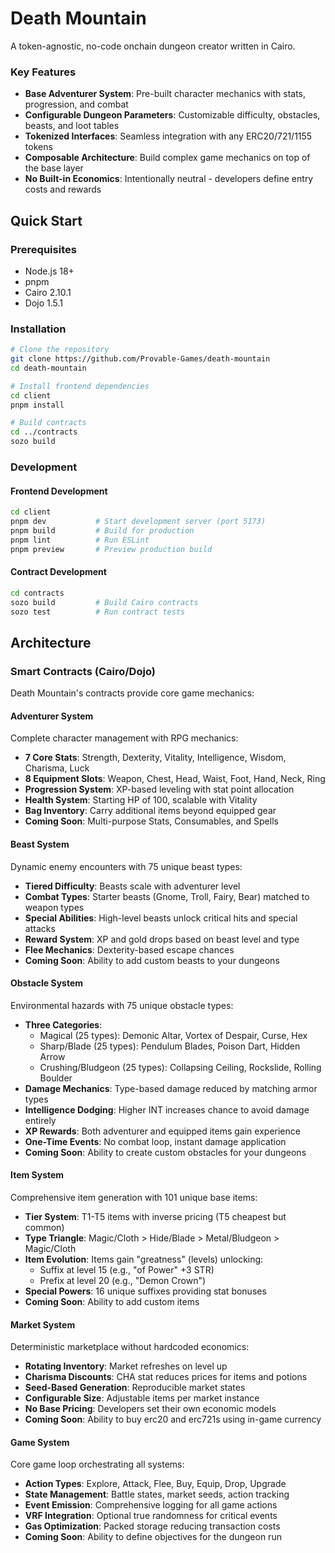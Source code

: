 # Death Mountain

A token-agnostic, no-code onchain dungeon creator written in Cairo.


### Key Features

- **Base Adventurer System**: Pre-built character mechanics with stats, progression, and combat
- **Configurable Dungeon Parameters**: Customizable difficulty, obstacles, beasts, and loot tables
- **Tokenized Interfaces**: Seamless integration with any ERC20/721/1155 tokens
- **Composable Architecture**: Build complex game mechanics on top of the base layer
- **No Built-in Economics**: Intentionally neutral - developers define entry costs and rewards

## Quick Start

### Prerequisites

- Node.js 18+
- pnpm
- Cairo 2.10.1
- Dojo 1.5.1

### Installation

```bash
# Clone the repository
git clone https://github.com/Provable-Games/death-mountain
cd death-mountain

# Install frontend dependencies
cd client
pnpm install

# Build contracts
cd ../contracts
sozo build
```

### Development

#### Frontend Development
```bash
cd client
pnpm dev           # Start development server (port 5173)
pnpm build         # Build for production
pnpm lint          # Run ESLint
pnpm preview       # Preview production build
```

#### Contract Development
```bash
cd contracts
sozo build         # Build Cairo contracts
sozo test          # Run contract tests
```

## Architecture

### Smart Contracts (Cairo/Dojo)

Death Mountain's contracts provide core game mechanics:

#### **Adventurer System**
Complete character management with RPG mechanics:
- **7 Core Stats**: Strength, Dexterity, Vitality, Intelligence, Wisdom, Charisma, Luck
- **8 Equipment Slots**: Weapon, Chest, Head, Waist, Foot, Hand, Neck, Ring
- **Progression System**: XP-based leveling with stat point allocation
- **Health System**: Starting HP of 100, scalable with Vitality
- **Bag Inventory**: Carry additional items beyond equipped gear
- **Coming Soon**: Multi-purpose Stats, Consumables, and Spells

#### **Beast System**
Dynamic enemy encounters with 75 unique beast types:
- **Tiered Difficulty**: Beasts scale with adventurer level
- **Combat Types**: Starter beasts (Gnome, Troll, Fairy, Bear) matched to weapon types
- **Special Abilities**: High-level beasts unlock critical hits and special attacks
- **Reward System**: XP and gold drops based on beast level and type
- **Flee Mechanics**: Dexterity-based escape chances
- **Coming Soon**: Ability to add custom beasts to your dungeons

#### **Obstacle System**
Environmental hazards with 75 unique obstacle types:
- **Three Categories**: 
  - Magical (25 types): Demonic Altar, Vortex of Despair, Curse, Hex
  - Sharp/Blade (25 types): Pendulum Blades, Poison Dart, Hidden Arrow
  - Crushing/Bludgeon (25 types): Collapsing Ceiling, Rockslide, Rolling Boulder
- **Damage Mechanics**: Type-based damage reduced by matching armor types
- **Intelligence Dodging**: Higher INT increases chance to avoid damage entirely
- **XP Rewards**: Both adventurer and equipped items gain experience
- **One-Time Events**: No combat loop, instant damage application
- **Coming Soon**: Ability to create custom obstacles for your dungeons

#### **Item System**
Comprehensive item generation with 101 unique base items:
- **Tier System**: T1-T5 items with inverse pricing (T5 cheapest but common)
- **Type Triangle**: Magic/Cloth > Hide/Blade > Metal/Bludgeon > Magic/Cloth
- **Item Evolution**: Items gain "greatness" (levels) unlocking:
  - Suffix at level 15 (e.g., "of Power" +3 STR)
  - Prefix at level 20 (e.g., "Demon Crown")
- **Special Powers**: 16 unique suffixes providing stat bonuses
- **Coming Soon**: Ability to add custom items

#### **Market System**
Deterministic marketplace without hardcoded economics:
- **Rotating Inventory**: Market refreshes on level up
- **Charisma Discounts**: CHA stat reduces prices for items and potions
- **Seed-Based Generation**: Reproducible market states
- **Configurable Size**: Adjustable items per market instance
- **No Base Pricing**: Developers set their own economic models
- **Coming Soon**: Ability to buy erc20 and erc721s using in-game currency


#### **Game System**
Core game loop orchestrating all systems:
- **Action Types**: Explore, Attack, Flee, Buy, Equip, Drop, Upgrade
- **State Management**: Battle states, market seeds, action tracking
- **Event Emission**: Comprehensive logging for all game actions
- **VRF Integration**: Optional true randomness for critical events
- **Gas Optimization**: Packed storage reducing transaction costs
- **Coming Soon**: Ability to define objectives for the dungeon run